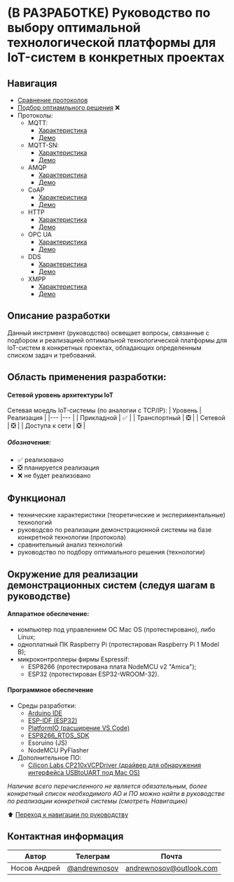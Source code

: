 # (В РАЗРАБОТКЕ) Руководство по выбору оптимальной технологической платформы для IoT-систем в конкретных проектах

## Навигация
* [Сравнение протоколов](/comparative.md)
* [Подбор оптиамльного решения](/selection.md) &#x274C;
* Протоколы:
  * MQTT:
    * [Характеристика](mqtt/overview-mqtt.md)
    * [Демо](mqtt/demo/README.md)
  * MQTT-SN:
    * [Характеристика](mqtt/overview-mqttsn.md)
    * [Демо](mqtt/demo-sn/README.md)
  * AMQP
    * [Характеристика](amqp/overview-amqp.md)
    * [Демо](amqp/demo/README.md)
  * CoAP
    * [Характеристика](coap/overview-coap.md)
    * [Демо](coap/demo/README.md)
  * HTTP
    * [Характеристика](http/overview-http.md)
    * [Демо](http/demo/README.md)
  * OPC UA
    * [Характеристика](opcua/overview-opcua.md)
    * [Демо](opcua/demo/README.md)
  * DDS
    * [Характеристика](dds/overview-dds.md)
    * [Демо](dds/demo/README.md)
  * XMPP
    * [Характеристика](xmpp/overview-xmpp.md)
    * [Демо](xmpp/demo/README.md)

## Описание разработки
Данный инстрмент (руководство) освещает вопросы, связанные с подбором и реализацией оптимальной технологической платформы для IoT-систем в конкретных проектах, обладающих определенным списком задач и требований.

## Область применения разработки:
#### Сетевой уровень архитектуры IoT
Сетевая моедль IoT-системы (по аналогии с TCP/IP):
| Уровень  	| Реализация  	|
|---	|---	|
| Прикладной  	| &#x2705;  	|
| Транспортный  	| &#x274E;  	|
| Сетевой 	| &#x274E;  	|
| Доступа к сети 	| &#x274E;  	|

##### Обозначения: 
* &#x2705; реализовано
* &#x274E; планируется реализация
* &#x274C; не будет реализовано

## Функционал
* технические характеристики (теоретические и экспериментальные) технологий
* руководсво по реализации демонстрационной системы на базе конкретной технологии (протокола)
* сравнительный анализ технологий
* руководство по подбору оптимального решения (технологии)

## Окружение для реализации демонстрационных систем (следуя шагам в руководстве)

#### Аппаратное обеспечение:
* компьютер под управлением ОС Mac OS (протестировано), либо Linux;
* одноплатный ПК Raspberry Pi (протестирован Raspberry Pi 1 Model B);
* микроконтроллеры фирмы Espressif:
  * ESP8266 (протестирована плата NodeMCU v2 "Amica");
  * ESP32 (протестирован ESP32-WROOM-32).

#### Программное обеспечение
* Среды разработки:
  * [Arduino IDE](https://www.arduino.cc/en/software)
  * [ESP-IDF (ESP32)](https://github.com/espressif/esp-idf)
  * [PlatformIO (расширение VS Code)](https://platformio.org)
  * [ESP8266_RTOS_SDK](https://github.com/espressif/ESP8266_RTOS_SDK)
  * Esoruino (JS)
  * NodeMCU PyFlasher
* Дополнительное ПО:
  * [Cilicon Labs CP210xVCPDriver (драйвер для обнаружения интерфейса USBtoUART под Mac OS)](https://www.silabs.com/developers/usb-to-uart-bridge-vcp-drivers)

*Наличие всего перечисленного не является обязательным, более конкретный список необходимого АО и ПО можно найти в руководстве по реализации конкретной системы (смотреть Навигацию)*


:arrow_up: [Переход к навигации по руководству](#навигация)

## Контактная информация
| Автор | Телеграм | Почта |
|-------|----------|-------|
| Носов Андрей   | [@andrewnosov](https://t.me/andrewnosov)      | <andrewnosov@outlook.com>  |

